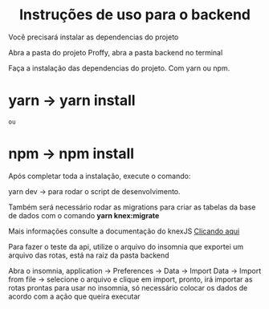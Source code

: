<h1 align="center">Instruções de uso para o backend</h1>

<p>Você precisará instalar as dependencias do projeto</p>
<p>Abra a pasta do projeto Proffy, abra a pasta backend no terminal</p>

<p>Faça a instalação das dependencias do projeto. Com yarn ou npm.</p>

  # yarn -> yarn install 
  
    ou 
    
  # npm -> npm install
  
<p>Após completar toda a instalação, execute o comando: </p>
  <p>  
     yarn dev -> para rodar o script de desenvolvimento.
  </p>
   
<p>Também será necessário rodar as migrations para criar as tabelas da base de dados com o comando <strong> yarn knex:migrate </strong></p>
<p>Mais informações consulte a documentação do knexJS <a href="http://knexjs.org/" target="_blank" rel="noopener noreferrer">Clicando aqui</a></p>
   
<p>Para fazer o teste da api, utilize o arquivo do insomnia que exportei um arquivo das rotas, está na raiz da pasta backend</p>
   
<p>Abra o insomnia, application -> Preferences -> Data -> Import Data -> Import from file -> selecione o arquivo e clique em import, pronto, irá importar as rotas prontas para usar no insomnia, só necessário colocar os dados de acordo com a ação que queira executar</p>